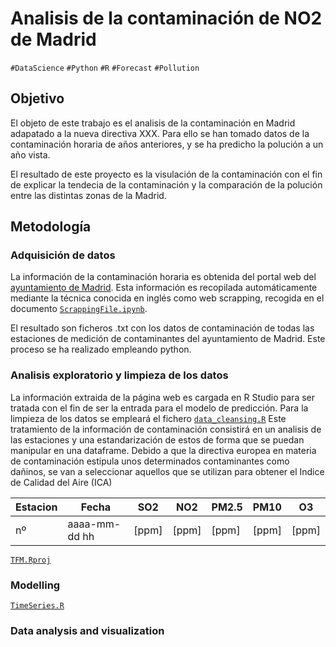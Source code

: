 Analisis de la contaminación de NO2 de Madrid
===========================================================
`#DataScience` `#Python` `#R` `#Forecast` `#Pollution`

## Objetivo ##
El objeto de este trabajo es el analisis de la contaminación en Madrid adapatado a la nueva directiva XXX. Para ello se han tomado datos de la contaminación horaria de años anteriores, y se ha predicho la polución a un año vista.

El resultado de este proyecto es la visulación de la contaminación con el fin de explicar la tendecia de la contaminación y la comparación de la polución entre las distintas zonas de la Madrid.

## Metodología ##

### Adquisición de datos
La información de la contaminación horaria es obtenida del portal web del [ayuntamiento de Madrid](https://datos.madrid.es/portal/site/egob/menuitem.c05c1f754a33a9fbe4b2e4b284f1a5a0/?vgnextoid=f3c0f7d512273410VgnVCM2000000c205a0aRCRD&vgnextchannel=374512b9ace9f310VgnVCM100000171f5a0aRCRD&vgnextfmt=default). Esta información es recopilada automáticamente mediante la técnica conocida en inglés como web scrapping, recogida en el documento [`ScrappingFile.ipynb`](ScrappingFile.ipynb). 

El resultado son ficheros .txt con los datos de contaminación de todas las estaciones de medición de contaminantes del ayuntamiento de Madrid. Este proceso se ha realizado empleando python. 
 
### Analisis exploratorio y limpieza de los datos
La información extraida de la página web es cargada en R Studio para ser tratada con el fin de ser la entrada para el modelo de predicción. 
Para la limpieza de los datos se empleará el fichero [`data_cleansing.R`](data_cleansing.R) Este tratamiento de la información de contaminación consistirá en un analisis de las estaciones y una estandarización de estos de forma que se puedan manipular en una dataframe. Debido a que la directiva europea en materia de contaminación estipula unos determinados contaminantes como dañinos, se van a seleccionar aquellos que se utilizan para obtener el Indice de Calidad del Aire (ICA)

|Estacion|Fecha|SO2|NO2|PM2.5|PM10|O3|
|--------|-----|---|---|-----|----|--|
|nº|aaaa-mm-dd hh|[ppm]|[ppm]|[ppm]|[ppm]|[ppm]|



[`TFM.Rproj`](TFM.Rproj) 

### Modelling


[`TimeSeries.R`](TimeSeries.R)

### Data analysis and visualization

